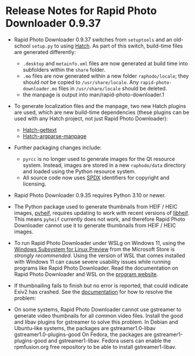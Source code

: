 Release Notes for Rapid Photo Downloader 0.9.37
===============================================

 - Rapid Photo Downloader 0.9.37 switches from `setuptools` and an old-school
   `setup.py` to using [Hatch](https://github.com/pypa/hatch).
   As part of this switch, build-time files are generated differently:
   - `.desktop` and `metainfo.xml` files are now generated at build time into 
     subfolders within the `share` folder.
   - `.mo` files are now generated within a new folder `raphodo/locale`; they
      should *not* be copied to `/usr/share/locale`. Any 
     `rapid-photo-downloader.mo` files in `/usr/share/locale` should be 
     deleted.
   - the manpage is output into man/rapid-photo-downloader.1

 - To generate localization files and the manpage, two new Hatch plugins  
   are used, which are new build-time dependencies (these plugins can be 
   used with any Hatch project, not just Rapid Photo Downloader):
   -  [Hatch-gettext](https://github.com/damonlynch/hatch-gettext)
   -  [Hatch-argparse-manpage](https://github.com/damonlynch/hatch-argparse-manpage)

 - Further packaging changes include:
   - `pyrcc` is no longer used to generate images for the Qt resource system.
     Instead, images are stored in a new `raphodo/data` directory and loaded 
     using the Python resource system.
   - All source code now uses [SPDX](https://spdx.org/) identifiers for 
     copyright and licensing.  

 - Rapid Photo Downloader 0.9.35 requires Python 3.10 or newer.

 - The Python package used to generate thumbnails from HEIF / HEIC 
   images, [pyheif](https://github.com/carsales/pyheif), requires updating 
   to work with recent versions of 
   [libheif](https://github.com/strukturag/libheif). This means `pyheif` 
   currently does not work, and therefore Rapid Photo Downloader cannot use it
   to generate thumbnails from HEIF / HEIC images.

 - To run Rapid Photo Downloader under WSLg on Windows 11, using the 
   [Windows Subsystem for Linux Preview](https://aka.ms/wslstorepage) from 
   the Microsoft Store is *strongly recommended*. Using the version of WSL that
   comes installed with Windows 11 can cause severe usability issues while 
   running programs like Rapid Photo Downloader. Read the documentation on Rapid
   Photo Downloader and WSL on the
   [program website](https://https://damonlynch.net/rapid/documentation/#wsl).

 - If thumbnailing fails to finish but no error is reported, that could indicate
   Exiv2 has crashed. See the 
   [documentation]( https://damonlynch.net/rapid/documentation/#miscellaneousnpreferences)
   for how to resolve the problem:
 
 - On some systems, Rapid Photo Downloader cannot use gstreamer to generate
   video thumbnails for all common video files. Install the good and libav
   plugins for gstreamer to solve this problem. In Debian and Ubuntu-like
   systems, the packages are gstreamer1.0-libav gstreamer1.0-plugins-good
   On Fedora, the packages are gstreamer1-plugins-good and gstreamer1-libav.
   Fedora users can enable the rpmfusion.org free repository to be able to
   install gstreamer1-libav.
